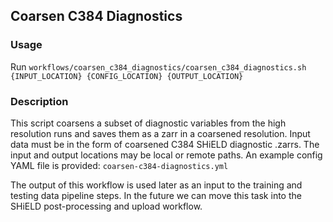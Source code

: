 ## Coarsen C384 Diagnostics

### Usage
Run 
`workflows/coarsen_c384_diagnostics/coarsen_c384_diagnostics.sh`
`  {INPUT_LOCATION} {CONFIG_LOCATION} {OUTPUT_LOCATION}`

### Description
This script coarsens a subset of diagnostic variables from the high resolution runs
and saves them as a zarr in a coarsened resolution. Input data must be in the form
of coarsened C384 SHiELD diagnostic .zarrs. The input and output locations
may be local or remote paths. An example config YAML file is provided:
`coarsen-c384-diagnostics.yml`

The output of this workflow is used later
as an input to the training and testing data pipeline steps. In the future we 
can move this task into the SHiELD post-processing and upload workflow.